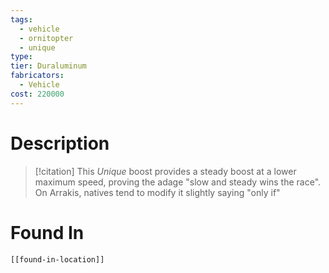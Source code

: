 ```yaml
---
tags:
  - vehicle
  - ornitopter
  - unique
type:
tier: Duraluminum
fabricators:
  - Vehicle
cost: 220000
---
```

# Description
> [!citation]
> This *Unique* boost provides a steady boost at a lower maximum speed, proving the adage "slow and steady wins the race". On Arrakis, natives tend to modify it slightly saying "only if"
# Found In
```meta-bind-embed
[[found-in-location]]
```